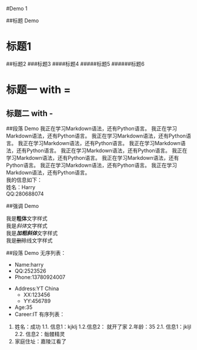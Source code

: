 #Demo 1

##标题 Demo
# 标题1
##标题2
###标题3
####标题4
#####标题5
######标题6

标题一 with =
===

标题二 with -
---


##段落 Demo
	我正在学习Markdown语法，还有Python语言。   我正在学习Markdown语法，还有Python语言。   我正在学习Markdown语法，还有Python语言。   我正在学习Markdown语法，还有Python语言。   我正在学习Markdown语法，还有Python语言。   我正在学习Markdown语法，还有Python语言。   我正在学习Markdown语法，还有Python语言。   我正在学习Markdown语法，还有Python语言。   我正在学习Markdown语法，还有Python语言。   我正在学习Markdown语法，还有Python语言。    
	我的信息如下：    
	姓名：Harry  
	QQ:280688074  
	
	
	
##强调 Demo

我是**粗体**文字样式  
我是*斜体*文字样式  
我是***加粗斜体***文字样式  
我是~~删除~~线文字样式

##段落 Demo
无序列表：
* Name:harry
* QQ:2523526
* Phone:13780924007

- Address:YT China
	- XX:123456
	- YY:456789
- Age:35
- Career:IT
有序列表：
1. 姓名：成功
	1.1. 信息1：kjklj
	1.2.信息2： 就开了家
2.年龄：35
	2.1. 信息1：jkljl
	2.2. 信息2：骷髅精灵
3. 家庭住址：嘉陵江看了